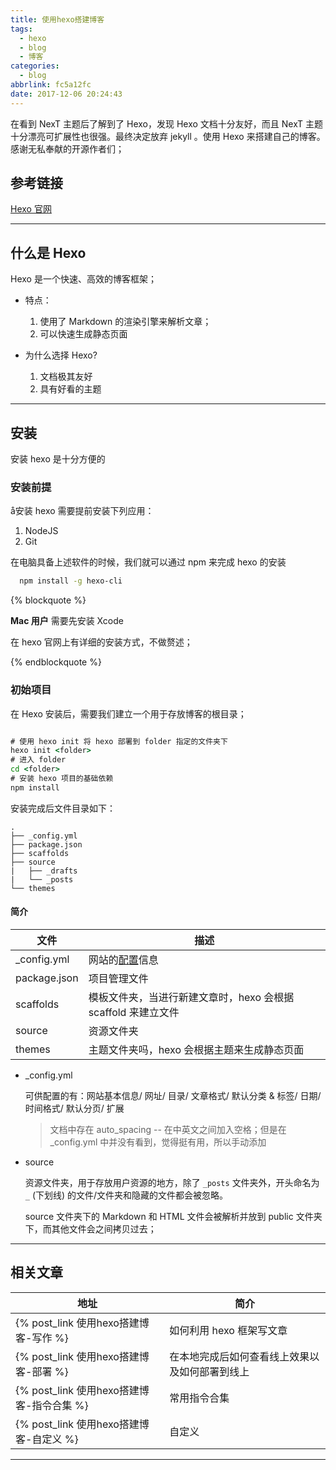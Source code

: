```yaml
---
title: 使用hexo搭建博客
tags:
  - hexo
  - blog
  - 博客
categories:
  - blog
abbrlink: fc5a12fc
date: 2017-12-06 20:24:43
---
```



在看到 NexT 主题后了解到了 Hexo，发现 Hexo 文档十分友好，而且 NexT 主题十分漂亮可扩展性也很强。最终决定放弃 jekyll 。使用 Hexo 来搭建自己的博客。感谢无私奉献的开源作者们；

<!-- more -->

## 参考链接

[Hexo 官网](https://hexo.io/zh-cn/docs/index.html)

******

## 什么是 Hexo

Hexo 是一个快速、高效的博客框架；

- 特点：
  1. 使用了 Markdown 的渲染引擎来解析文章；
  2. 可以快速生成静态页面

- 为什么选择 Hexo?
  1. 文档极其友好
  2. 具有好看的主题

******

## 安装

安装 hexo 是十分方便的

### 安装前提

å安装 hexo 需要提前安装下列应用：

1. NodeJS
2. Git

在电脑具备上述软件的时候，我们就可以通过 npm 来完成 hexo 的安装

```bash bash
  npm install -g hexo-cli
```

{% blockquote %}

**Mac 用户** 需要先安装 Xcode

在 hexo 官网上有详细的安装方式，不做赘述；

{% endblockquote %}

### 初始项目

在 Hexo 安装后，需要我们建立一个用于存放博客的根目录；

```cmd bash

# 使用 hexo init 将 hexo 部署到 folder 指定的文件夹下
hexo init <folder>
# 进入 folder
cd <folder>
# 安装 hexo 项目的基础依赖
npm install

```

安装完成后文件目录如下：

```tree
.
├── _config.yml
├── package.json
├── scaffolds
├── source
|   ├── _drafts
|   └── _posts
└── themes
```

#### 简介

文件 | 描述
---|---
_config.yml | 网站的[配置](https://hexo.io/zh-cn/docs/configuration.html)信息
package.json | 项目管理文件
scaffolds | 模板文件夹，当进行新建文章时，hexo 会根据 scaffold 来建立文件
source | 资源文件夹
themes | 主题文件夹吗，hexo 会根据主题来生成静态页面

- _config.yml

  可供配置的有：网站基本信息/ 网址/ 目录/ 文章格式/ 默认分类 & 标签/ 日期/时间格式/ 默认分页/ 扩展

  > 文档中存在 auto_spacing -- 在中英文之间加入空格；但是在 _config.yml 中并没有看到，觉得挺有用，所以手动添加

- source

  资源文件夹，用于存放用户资源的地方，除了 `_posts` 文件夹外，开头命名为 `_` (下划线) 的文件/文件夹和隐藏的文件都会被忽略。

  source 文件夹下的 Markdown 和 HTML 文件会被解析并放到 public 文件夹下，而其他文件会之间拷贝过去；

******

## 相关文章

地址 | 简介
---|---
{% post_link 使用hexo搭建博客-写作 %} | 如何利用 hexo 框架写文章
{% post_link 使用hexo搭建博客-部署 %} | 在本地完成后如何查看线上效果以及如何部署到线上
{% post_link 使用hexo搭建博客-指令合集 %} | 常用指令合集
{% post_link 使用hexo搭建博客-自定义 %} | 自定义

******
